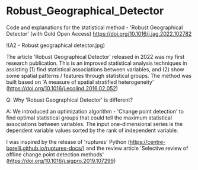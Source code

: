 # Robust_Geographical_Detector
Code and explanations for the statistical method - 'Robust Geographical Detector' (with Gold Open Access) https://doi.org/10.1016/j.jag.2022.102782

!(A2 - Robust geographical detector.jpg)

The article 'Robust Geographical Detector' released in 2022 was my first research publication. This is an improved statistical analysis techniques in assisting (1) find statistical associations between variables, and (2) show some spatial patterns / features through statistical groups. The method was built based on 'A measure of spatial stratified heterogeneity' (https://doi.org/10.1016/j.ecolind.2016.02.052)

Q: Why 'Robust Geographical Detector' is different?

A: We introduced an optimization algorithm - 'Change point detection' to find optimal statistical groups that could tell the maximum statistical associations between variables. The input one-dimensional series is the dependent variable values sorted by the rank of independent variable. 

I was inspired by the release of 'ruptures' Python (https://centre-borelli.github.io/ruptures-docs/) and the review article 'Selective review of offline change point detection methods' (https://doi.org/10.1016/j.sigpro.2019.107299)

